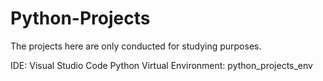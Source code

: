 # Python-Projects
The projects here are only conducted for studying purposes.

IDE: Visual Studio Code
Python Virtual Environment: python_projects_env
